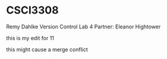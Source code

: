 # CSCI3308
Remy Dahlke Version Control Lab 4
Partner: Eleanor Hightower

this is my edit for 11

this might cause a merge conflict
